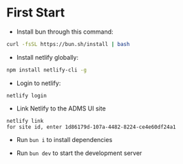 # First Start

- Install bun through this command:

```bash
curl -fsSL https://bun.sh/install | bash
```

- Install netlify globally:

```bash
npm install netlify-cli -g
```

- Login to netlify:

```
netlify login
```

- Link Netlify to the ADMS UI site

```
netlify link
for site id, enter 1d86179d-107a-4482-8224-ce4e60df24a1
```

- Run `bun i` to install dependencies

- Run `bun dev` to start the development server
